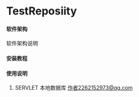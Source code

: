 # TestReposiity


#### 软件架构
软件架构说明


#### 安装教程



#### 使用说明

1.  SERVLET  本地数据库  作者2262152973@qq.com


